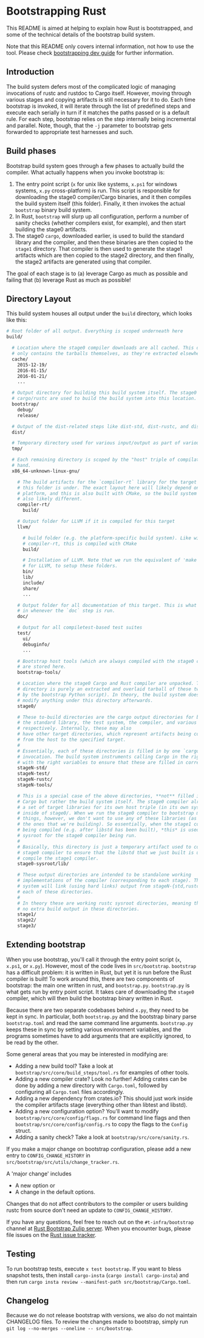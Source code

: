 # Bootstrapping Rust

This README is aimed at helping to explain how Rust is bootstrapped,
and some of the technical details of the bootstrap build system.

Note that this README only covers internal information, not how to use the tool.
Please check [bootstrapping dev guide][bootstrapping-dev-guide] for further information.

[bootstrapping-dev-guide]: https://rustc-dev-guide.rust-lang.org/building/bootstrapping/intro.html

## Introduction

The build system defers most of the complicated logic of managing invocations
of rustc and rustdoc to Cargo itself. However, moving through various stages
and copying artifacts is still necessary for it to do. Each time bootstrap
is invoked, it will iterate through the list of predefined steps and execute
each serially in turn if it matches the paths passed or is a default rule.
For each step, bootstrap relies on the step internally being incremental and
parallel. Note, though, that the `-j` parameter to bootstrap gets forwarded
to appropriate test harnesses and such.

## Build phases

Bootstrap build system goes through a few phases to actually build the
compiler. What actually happens when you invoke bootstrap is:

1. The entry point script (`x` for unix like systems, `x.ps1` for windows systems,
   `x.py` cross-platform) is run. This script is responsible for downloading the stage0
   compiler/Cargo binaries, and it then compiles the build system itself (this folder).
   Finally, it then invokes the actual `bootstrap` binary build system.
2. In Rust, `bootstrap` will slurp up all configuration, perform a number of
   sanity checks (whether compilers exist, for example), and then start building the
   stage0 artifacts.
3. The stage0 `cargo`, downloaded earlier, is used to build the standard library
   and the compiler, and then these binaries are then copied to the `stage1`
   directory. That compiler is then used to generate the stage1 artifacts which
   are then copied to the stage2 directory, and then finally, the stage2
   artifacts are generated using that compiler.

The goal of each stage is to (a) leverage Cargo as much as possible and failing
that (b) leverage Rust as much as possible!

## Directory Layout

This build system houses all output under the `build` directory, which looks
like this:

```sh
# Root folder of all output. Everything is scoped underneath here
build/

  # Location where the stage0 compiler downloads are all cached. This directory
  # only contains the tarballs themselves, as they're extracted elsewhere.
  cache/
    2015-12-19/
    2016-01-15/
    2016-01-21/
    ...

  # Output directory for building this build system itself. The stage0
  # cargo/rustc are used to build the build system into this location.
  bootstrap/
    debug/
    release/

  # Output of the dist-related steps like dist-std, dist-rustc, and dist-docs
  dist/

  # Temporary directory used for various input/output as part of various stages
  tmp/

  # Each remaining directory is scoped by the "host" triple of compilation at
  # hand.
  x86_64-unknown-linux-gnu/

    # The build artifacts for the `compiler-rt` library for the target that
    # this folder is under. The exact layout here will likely depend on the
    # platform, and this is also built with CMake, so the build system is
    # also likely different.
    compiler-rt/
      build/

    # Output folder for LLVM if it is compiled for this target
    llvm/

      # build folder (e.g. the platform-specific build system). Like with
      # compiler-rt, this is compiled with CMake
      build/

      # Installation of LLVM. Note that we run the equivalent of 'make install'
      # for LLVM, to setup these folders.
      bin/
      lib/
      include/
      share/
      ...

    # Output folder for all documentation of this target. This is what's filled
    # in whenever the `doc` step is run.
    doc/

    # Output for all compiletest-based test suites
    test/
      ui/
      debuginfo/
      ...

    # Bootstrap host tools (which are always compiled with the stage0 compiler)
    # are stored here.
    bootstrap-tools/

    # Location where the stage0 Cargo and Rust compiler are unpacked. This
    # directory is purely an extracted and overlaid tarball of these two (done
    # by the bootstrap Python script). In theory, the build system does not
    # modify anything under this directory afterwards.
    stage0/

    # These to-build directories are the cargo output directories for builds of
    # the standard library, the test system, the compiler, and various tools,
    # respectively. Internally, these may also
    # have other target directories, which represent artifacts being compiled
    # from the host to the specified target.
    #
    # Essentially, each of these directories is filled in by one `cargo`
    # invocation. The build system instruments calling Cargo in the right order
    # with the right variables to ensure that these are filled in correctly.
    stageN-std/
    stageN-test/
    stageN-rustc/
    stageN-tools/

    # This is a special case of the above directories, **not** filled in via
    # Cargo but rather the build system itself. The stage0 compiler already has
    # a set of target libraries for its own host triple (in its own sysroot)
    # inside of stage0/. When we run the stage0 compiler to bootstrap more
    # things, however, we don't want to use any of these libraries (as those are
    # the ones that we're building). So essentially, when the stage1 compiler is
    # being compiled (e.g. after libstd has been built), *this* is used as the
    # sysroot for the stage0 compiler being run.
    #
    # Basically, this directory is just a temporary artifact used to configure the
    # stage0 compiler to ensure that the libstd that we just built is used to
    # compile the stage1 compiler.
    stage0-sysroot/lib/

    # These output directories are intended to be standalone working
    # implementations of the compiler (corresponding to each stage). The build
    # system will link (using hard links) output from stageN-{std,rustc} into
    # each of these directories.
    #
    # In theory these are working rustc sysroot directories, meaning there is
    # no extra build output in these directories.
    stage1/
    stage2/
    stage3/
```

## Extending bootstrap

When you use bootstrap, you'll call it through the entry point script
(`x`, `x.ps1`, or `x.py`). However, most of the code lives in `src/bootstrap`.
`bootstrap` has a difficult problem: it is written in Rust, but yet it is run
before the Rust compiler is built! To work around this, there are two components
of bootstrap: the main one written in rust, and `bootstrap.py`. `bootstrap.py`
is what gets run by entry point script. It takes care of downloading the `stage0`
compiler, which will then build the bootstrap binary written in Rust.

Because there are two separate codebases behind `x.py`, they need to
be kept in sync. In particular, both `bootstrap.py` and the bootstrap binary
parse `bootstrap.toml` and read the same command line arguments. `bootstrap.py`
keeps these in sync by setting various environment variables, and the
programs sometimes have to add arguments that are explicitly ignored, to be
read by the other.

Some general areas that you may be interested in modifying are:

* Adding a new build tool? Take a look at `bootstrap/src/core/build_steps/tool.rs`
  for examples of other tools.
* Adding a new compiler crate? Look no further! Adding crates can be done by
  adding a new directory with `Cargo.toml`, followed by configuring all
  `Cargo.toml` files accordingly.
* Adding a new dependency from crates.io? This should just work inside the
  compiler artifacts stage (everything other than libtest and libstd).
* Adding a new configuration option? You'll want to modify `bootstrap/src/core/config/flags.rs`
  for command line flags and then `bootstrap/src/core/config/config.rs` to copy the flags to the
  `Config` struct.
* Adding a sanity check? Take a look at `bootstrap/src/core/sanity.rs`.

If you make a major change on bootstrap configuration, please add a new entry to
`CONFIG_CHANGE_HISTORY` in `src/bootstrap/src/utils/change_tracker.rs`.

A 'major change' includes

* A new option or
* A change in the default options.

Changes that do not affect contributors to the compiler or users
building rustc from source don't need an update to `CONFIG_CHANGE_HISTORY`.

If you have any questions, feel free to reach out on the `#t-infra/bootstrap` channel
at [Rust Bootstrap Zulip server][rust-bootstrap-zulip]. When you encounter bugs,
please file issues on the [Rust issue tracker][rust-issue-tracker].

[rust-bootstrap-zulip]: https://rust-lang.zulipchat.com/#narrow/stream/t-infra.2Fbootstrap
[rust-issue-tracker]: https://github.com/rust-lang/rust/issues

## Testing

To run bootstrap tests, execute `x test bootstrap`. If you want to bless snapshot tests, then install `cargo-insta` (`cargo install cargo-insta`) and then run `cargo insta review --manifest-path src/bootstrap/Cargo.toml`.

## Changelog

Because we do not release bootstrap with versions, we also do not maintain CHANGELOG files. To
review the changes made to bootstrap, simply run `git log --no-merges --oneline -- src/bootstrap`.
